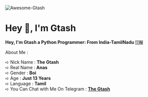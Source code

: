 

![Awesome-Gtash](https://graph.org/file/93fc5304c3464905d1c35.jpg)
# Hey 👋, I'm Gtash

<b>Hey, I'm Gtash a Python Programmer:
From India-TamilNadu 🇮🇳</b>

 About Me :


➪ Nick Name : **The Gtash**      
➪ Real Name : **Anas**     
➪ Gender : **Boi**      
➪ Age : **Just 13 Years**          
➪ Language : **Tamil**        
➪ You Can Chat with Me On Telegram : **[The Gtash](t.me/awesome_gtashxd)**     
